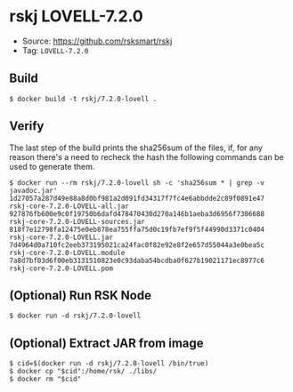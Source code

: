 # rskj LOVELL-7.2.0

* Source: https://github.com/rsksmart/rskj
* Tag: `LOVELL-7.2.0`

## Build

```
$ docker build -t rskj/7.2.0-lovell .
```

## Verify

The last step of the build prints the sha256sum of the files, if, for any reason there's a need to recheck the hash the following commands can be used to generate them.

```
$ docker run --rm rskj/7.2.0-lovell sh -c 'sha256sum * | grep -v javadoc.jar'
1d27057a287d49e88a8d0bf981a2d091fd34317f7fc4e6abbdde2c89f0891e47  rskj-core-7.2.0-LOVELL-all.jar
927876fb600e9c0f19750b6dafd478470430d270a146b1aeba3d6956f7306688  rskj-core-7.2.0-LOVELL-sources.jar
818f7e12798fa12475e0eb878ea755ffa75d0c19fb7ef9f5f44990d3371c0404  rskj-core-7.2.0-LOVELL.jar
7d4964d0a710fc2eeb373195021ca24fac0f82e92e8f2e657d55044a3e0bea5c  rskj-core-7.2.0-LOVELL.module
7a8d7bf03d6f00eb3131510823e0c93daba54bcdba0f627b19021171ec8977c6  rskj-core-7.2.0-LOVELL.pom
```

## (Optional) Run RSK Node
```
$ docker run -d rskj/7.2.0-lovell
```

## (Optional) Extract JAR from image

```
$ cid=$(docker run -d rskj/7.2.0-lovell /bin/true)
$ docker cp "$cid":/home/rsk/ ./libs/
$ docker rm "$cid"
``` 